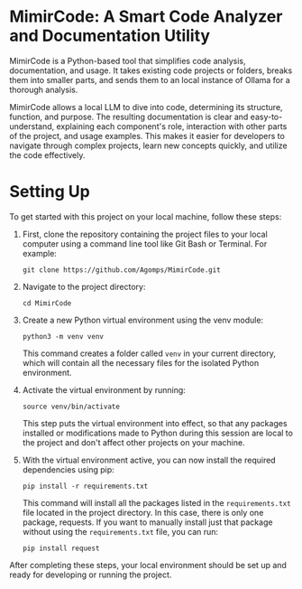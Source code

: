 # MimirCode: A Smart Code Analyzer and Documentation Utility

MimirCode is a Python-based tool that simplifies code analysis, documentation, and usage. It takes existing code projects or folders, breaks them into smaller parts, and sends them to an local instance of Ollama for a thorough analysis. 

MimirCode allows a local LLM to dive into code, determining its structure, function, and purpose. The resulting documentation is clear and easy-to-understand, explaining each component's role, interaction with other parts of the project, and usage examples. This makes it easier for developers to navigate through complex projects, learn new concepts quickly, and utilize the code effectively.

# Setting Up
To get started with this project on your local machine, follow these steps:

1. First, clone the repository containing the project files to your local computer using a command line tool like Git Bash or Terminal. For example:
   ```
   git clone https://github.com/Agomps/MimirCode.git
   ```
   
2. Navigate to the project directory:
   ```
   cd MimirCode
   ```

3. Create a new Python virtual environment using the venv module:
   ```
   python3 -m venv venv
   ```
   This command creates a folder called `venv` in your current directory, which will contain all the necessary files for the isolated Python environment.

4. Activate the virtual environment by running:
   ```
   source venv/bin/activate
   ```
   This step puts the virtual environment into effect, so that any packages installed or modifications made to Python during this session are local to the project and don't affect other projects on your machine.

5. With the virtual environment active, you can now install the required dependencies using pip:
   ```
   pip install -r requirements.txt
   ```
   This command will install all the packages listed in the `requirements.txt` file located in the project directory. In this case, there is only one package, requests. If you want to manually install just that package without using the `requirements.txt` file, you can run:
   ```
   pip install request
   ```

After completing these steps, your local environment should be set up and ready for developing or running the project.
